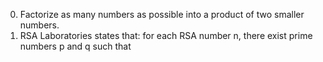 0. Factorize as many numbers as possible into a product of two smaller numbers.
1. RSA Laboratories states that: for each RSA number n, there exist prime numbers p and q such that
